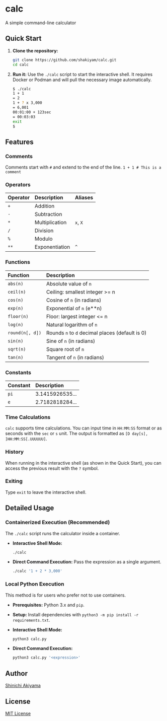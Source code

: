 # calc

A simple command-line calculator

## Quick Start

1.  **Clone the repository:**
    ```bash
    git clone https://github.com/shakiyam/calc.git
    cd calc
    ```

2.  **Run it:**
    Use the `./calc` script to start the interactive shell. It requires Docker or Podman and will pull the necessary image automatically.

    ```bash
    $ ./calc
    1 + 1
    = 2
    1 + ? x 3,000
    = 6,001
    00:01:00 + 123sec
    = 00:03:03
    exit
    $
    ```

## Features

### Comments

Comments start with `#` and extend to the end of the line.
`1 + 1 # This is a comment`

### Operators

| Operator | Description      | Aliases    |
| :------- | :--------------- | :--------- |
| `+`      | Addition         |            |
| `-`      | Subtraction      |            |
| `*`      | Multiplication   | `x`, `X`   |
| `/`      | Division         |            |
| `%`      | Modulo           |            |
| `**`     | Exponentiation   | `^`        |

### Functions

| Function        | Description                                     |
| :-------------- | :---------------------------------------------- |
| `abs(n)`        | Absolute value of `n`                           |
| `ceil(n)`       | Ceiling: smallest integer >= n                  |
| `cos(n)`        | Cosine of `n` (in radians)                      |
| `exp(n)`        | Exponential of `n` (e**n)                       |
| `floor(n)`      | Floor: largest integer <= n                     |
| `log(n)`        | Natural logarithm of `n`                        |
| `round(n[, d])` | Rounds `n` to `d` decimal places (default is 0) |
| `sin(n)`        | Sine of `n` (in radians)                        |
| `sqrt(n)`       | Square root of `n`                              |
| `tan(n)`        | Tangent of `n` (in radians)                     |

### Constants

| Constant | Description      |
| :------- | :--------------- |
| `pi`     | 3.1415926535...  |
| `e`      | 2.7182818284...  |

### Time Calculations

`calc` supports time calculations. You can input time in `HH:MM:SS` format or as seconds with the `sec` or `s` unit. The output is formatted as `[D day[s], ]HH:MM:SS[.UUUUUU]`.

### History

When running in the interactive shell (as shown in the Quick Start), you can access the previous result with the `?` symbol.

### Exiting

Type `exit` to leave the interactive shell.

## Detailed Usage

### Containerized Execution (Recommended)

The `./calc` script runs the calculator inside a container.

-   **Interactive Shell Mode:**
    ```bash
    ./calc
    ```
-   **Direct Command Execution:**
    Pass the expression as a single argument.
    ```bash
    ./calc '1 + 2 * 3,000'
    ```

### Local Python Execution

This method is for users who prefer not to use containers.

-   **Prerequisites:** Python 3.x and `pip`.
-   **Setup:** Install dependencies with `python3 -m pip install -r requirements.txt`.

-   **Interactive Shell Mode:**
    ```bash
    python3 calc.py
    ```
-   **Direct Command Execution:**
    ```bash
    python3 calc.py '<expression>'
    ```

## Author

[Shinichi Akiyama](https://github.com/shakiyam)

## License

[MIT License](https://opensource.org/licenses/MIT)
